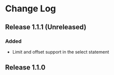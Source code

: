# Change Log

## Release 1.1.1 (Unreleased)

### Added

- Limit and offset support in the select statement


## Release 1.1.0
